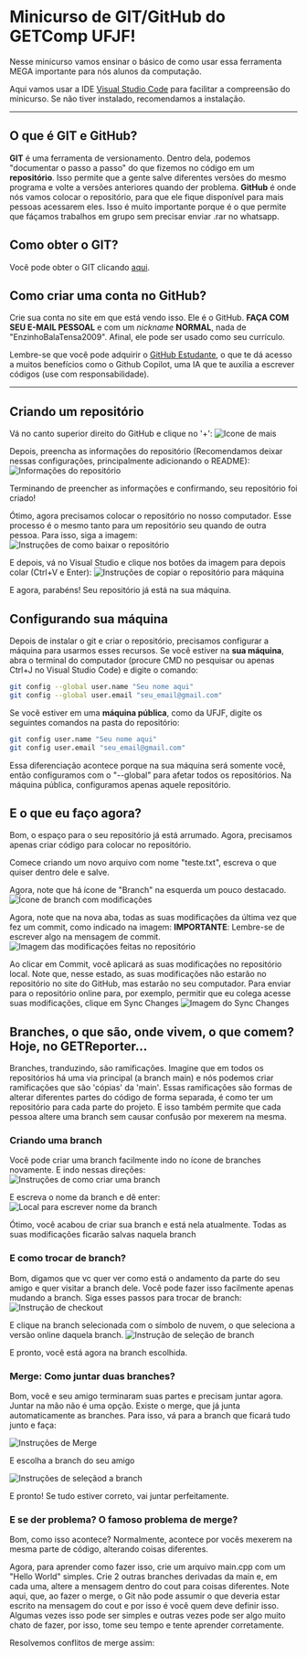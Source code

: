 # Minicurso de GIT/GitHub do GETComp UFJF!

Nesse minicurso vamos ensinar o básico de como usar essa ferramenta MEGA importante para nós alunos da computação.

Aqui vamos usar a IDE [Visual Studio Code](https://code.visualstudio.com/) para facilitar a compreensão do minicurso. Se não tiver instalado, recomendamos a instalação. 

---

## O que é GIT e GitHub?

**GIT** é uma ferramenta de versionamento. Dentro dela, podemos "documentar o passo a passo" do que fizemos no código em um **repositório**. Isso permite que a gente salve diferentes versões do mesmo programa e volte a versões anteriores quando der problema. 
**GitHub** é onde nós vamos colocar o repositório, para que ele fique disponível para mais pessoas acessarem eles. Isso é muito importante porque é o que permite que fáçamos trabalhos em grupo sem precisar enviar .rar no whatsapp.

## Como obter o GIT?

Você pode obter o GIT clicando [aqui](https://git-scm.com/downloads). 

## Como criar uma conta no GitHub?

Crie sua conta no site em que está vendo isso. Ele é o GitHub. **FAÇA COM SEU E-MAIL PESSOAL** 
e com um *nickname* **NORMAL**, nada de "EnzinhoBalaTensa2009". Afinal, ele pode ser usado como seu currículo.

Lembre-se que você pode adquirir o [GitHub Estudante](https://docs.github.com/pt/education/about-github-education/github-education-for-students/apply-to-github-education-as-a-student), o que te dá acesso a muitos benefícios como o Github Copilot,
uma IA que te auxilia a escrever códigos (use com responsabilidade).

---
## Criando um repositório

Vá no canto superior direito do GitHub e clique no '+':
![Icone de mais](./Imagens/CriarRepositorio1.png)

Depois, preencha as informações do repositório (Recomendamos deixar nessas configurações, principalmente adicionando o README):
![Informações do repositório](./Imagens/CriarRepositorio2.png)

Terminando de preencher as informações e confirmando, seu repositório foi criado!

Ótimo, agora precisamos colocar o repositório no nosso computador. Esse processo é o mesmo tanto para um repositório seu quando de outra pessoa. Para isso, siga a imagem:
![Instruções de como baixar o repositório](./Imagens/CriarRepositorio3.png)

E depois, vá no Visual Studio e clique nos botões da imagem para depois colar (Ctrl+V e Enter):
![Instruções de copiar o repositório para máquina](./Imagens/CriarRepositorio4.png)

E agora, parabéns! Seu repositório já está na sua máquina. 

## Configurando sua máquina

Depois de instalar o git e criar o repositório, precisamos configurar a máquina para usarmos esses recursos.
Se você estiver na **sua máquina**, abra o terminal do computador (procure CMD no pesquisar ou apenas Ctrl+J no Visual Studio Code) e digite o comando:
```bash
git config --global user.name "Seu nome aqui"
git config --global user.email "seu_email@gmail.com"
```
Se você estiver em uma **máquina pública**, como da UFJF, digite os seguintes comandos na pasta do repositório:
```bash
git config user.name "Seu nome aqui"
git config user.email "seu_email@gmail.com"
```
Essa diferenciação acontece porque na sua máquina será somente você, então configuramos com o "--global" para afetar todos os repositórios. Na máquina pública, configuramos apenas aquele repositório.

## E o que eu faço agora?

Bom, o espaço para o seu repositório já está arrumado. Agora, precisamos apenas criar código para colocar no repositório.

Comece criando um novo arquivo com nome "teste.txt", escreva o que quiser dentro dele e salve.

Agora, note que há ícone de "Branch" na esquerda um pouco destacado.
![Ícone de branch com modificações](./Imagens/BranchModificada.png)

Agora, note que na nova aba, todas as suas modificações da última vez que fez um commit, como indicado na imagem:
**IMPORTANTE**: Lembre-se de escrever algo na mensagem de commit.
![Imagem das modificações feitas no repositório](./Imagens/CommitTeste.png)

Ao clicar em Commit, você aplicará as suas modificações no repositório local. Note que, nesse estado, as suas modificações não estarão no repositório no site do GitHub, mas estarão no seu computador. Para enviar para o repositório online para, por exemplo, permitir que eu colega acesse suas modificações, clique em Sync Changes
![Imagem do Sync Changes](./Imagens/SyncChanges.png)

## Branches, o que são, onde vivem, o que comem? Hoje, no GETReporter...
Branches, tranduzindo, são ramificações. Imagine que em todos os repositórios há uma via principal (a branch main) e nós podemos criar ramificações que são 'cópias' da 'main'. Essas ramificações são formas de alterar diferentes partes do código de forma separada, é como ter um repositório para cada parte do projeto. E isso também permite que cada pessoa altere uma branch sem causar confusão por mexerem na mesma. 

### Criando uma branch
Você pode criar uma branch facilmente indo no ícone de branches novamente. E indo nessas direções:
![Instruções de como criar uma branch](./Imagens/CreateBranch.png)

E escreva o nome da branch e dê enter:
![Local para escrever nome da branch](./Imagens/NomeDaBranch.png)

Ótimo, você acabou de criar sua branch e está nela atualmente. Todas as suas modificações ficarão salvas naquela branch

### E como trocar de branch?
Bom, digamos que vc quer ver como está o andamento da parte do seu amigo e quer visitar a branch dele. Você pode fazer isso facilmente apenas mudando a branch. Siga esses passos para trocar de branch:
![Instrução de checkout](./Imagens/Checkout.png)

E clique na branch selecionada com o símbolo de nuvem, o que seleciona a versão online daquela branch. 
![Instrução de seleção de branch](./Imagens/SelecionarBranch.png)

E pronto, você está agora na branch escolhida.

### Merge: Como juntar duas branches?
Bom, você e seu amigo terminaram suas partes e precisam juntar agora. Juntar na mão não é uma opção. Existe o merge, que já junta automaticamente as branches. Para isso, vá para a branch que ficará tudo junto e faça:

![Instruções de Merge](./Imagens/MergePrint.png)

E escolha a branch do seu amigo

![Instruções de seleçãod a branch](./Imagens/SelecionarBranchMerge.png)

E pronto! Se tudo estiver correto, vai juntar perfeitamente.

### E se der problema? O famoso problema de merge?
Bom, como isso acontece? Normalmente, acontece por vocês mexerem na mesma parte de código, alterando coisas diferentes.

Agora, para aprender como fazer isso, crie um arquivo main.cpp com um "Hello World" simples. Crie 2 outras branches derivadas da main e, em cada uma, altere a mensagem dentro do cout para coisas diferentes.
Note aqui, que, ao fazer o merge, o Git não pode assumir o que deveria estar escrito na mensagem do cout e por isso é você quem deve definir isso. Algumas vezes isso pode ser simples e outras vezes pode ser algo muito chato de fazer, por isso, tome seu tempo e tente aprender corretamente.

Resolvemos conflitos de merge assim:
